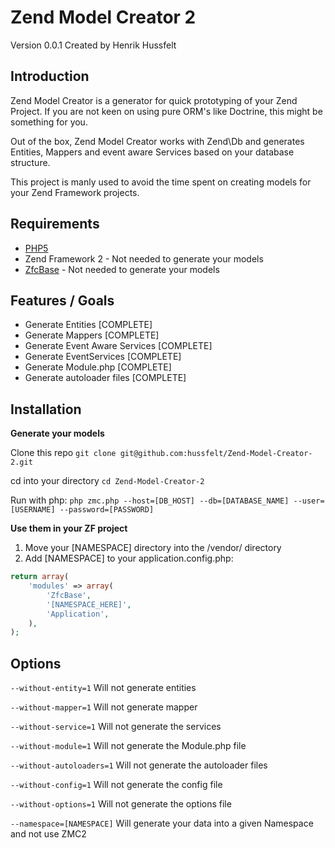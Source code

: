 Zend Model Creator 2
=======
Version 0.0.1 Created by Henrik Hussfelt

Introduction
------------

Zend Model Creator is a generator for quick prototyping of your Zend Project.
If you are not keen on using pure ORM's like Doctrine, this might be something for you.

Out of the box, Zend Model Creator works with Zend\Db and generates Entities, Mappers
and event aware Services based on your database structure.

This project is manly used to avoid the time spent on creating models for
your Zend Framework projects.

Requirements
------------

* [PHP5](https://php.net/)
* Zend Framework 2 - Not needed to generate your models
* [ZfcBase](https://github.com/ZF-Commons/ZfcBase) - Not needed to generate your models

Features / Goals
----------------

* Generate Entities [COMPLETE]
* Generate Mappers [COMPLETE]
* Generate Event Aware Services [COMPLETE]
* Generate EventServices [COMPLETE]
* Generate Module.php [COMPLETE]
* Generate autoloader files [COMPLETE]

Installation
------------

**Generate your models**

Clone this repo
`git clone git@github.com:hussfelt/Zend-Model-Creator-2.git`

cd into your directory
`cd Zend-Model-Creator-2`

Run with php:
`php zmc.php --host=[DB_HOST] --db=[DATABASE_NAME] --user=[USERNAME] --password=[PASSWORD]`

**Use them in your ZF project**

1. Move your [NAMESPACE] directory into the /vendor/ directory
2. Add [NAMESPACE] to your application.config.php:
```php
return array(
    'modules' => array(
        'ZfcBase',
        '[NAMESPACE_HERE]',
        'Application',
    ),
);
```

Options
-------

`--without-entity=1`
Will not generate entities

`--without-mapper=1`
Will not generate mapper

`--without-service=1`
Will not generate the services

`--without-module=1`
Will not generate the Module.php file

`--without-autoloaders=1`
Will not generate the autoloader files

`--without-config=1`
Will not generate the config file

`--without-options=1`
Will not generate the options file

`--namespace=[NAMESPACE]`
Will generate your data into a given Namespace and not use ZMC2
